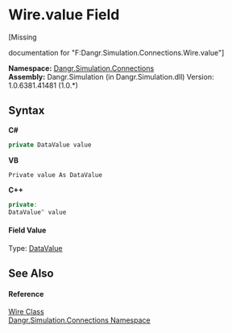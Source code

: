 # Wire.value Field
 

\[Missing <summary> documentation for "F:Dangr.Simulation.Connections.Wire.value"\]

**Namespace:**&nbsp;<a href="N_Dangr_Simulation_Connections">Dangr.Simulation.Connections</a><br />**Assembly:**&nbsp;Dangr.Simulation (in Dangr.Simulation.dll) Version: 1.0.6381.41481 (1.0.*)

## Syntax

**C#**<br />
``` C#
private DataValue value
```

**VB**<br />
``` VB
Private value As DataValue
```

**C++**<br />
``` C++
private:
DataValue^ value
```


#### Field Value
Type: <a href="T_Dangr_Simulation_Types_DataValue">DataValue</a>

## See Also


#### Reference
<a href="T_Dangr_Simulation_Connections_Wire">Wire Class</a><br /><a href="N_Dangr_Simulation_Connections">Dangr.Simulation.Connections Namespace</a><br />